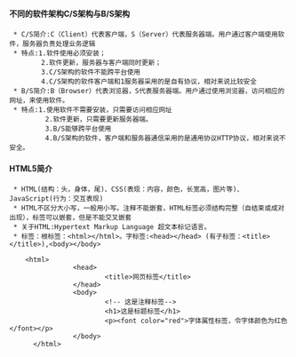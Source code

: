 #### 不同的软件架构C/S架构与B/S架构
     * C/S简介:C（Client）代表客户端，S（Server）代表服务器端。用户通过客户端使用软件，服务器负责处理业务逻辑
     * 特点:1.软件使用必须安装；
            2.软件更新，服务器与客户端同时更新；
            3.C/S架构的软件不能跨平台使用
            4.C/S架构的软件客户端和1服务器采用的是自有协议，相对来说比较安全
     * B/S简介:B（Browser）代表浏览器，S代表服务器端。用户通过使用浏览器，访问相应的网址，来使用软件。
     * 特点:1.使用软件不需要安装，只需要访问相应网址
             2.软件更新，只需要更新服务器端。
             3.B/S能够跨平台使用
             4.B/S架构的软件，客户端和服务器通信采用的是通用协议HTTP协议，相对来说不安全。
#### HTML5简介
     * HTML(结构：头，身体，尾)、CSS(表现：内容，颜色，长宽高，图片等)、JavaScript(行为：交互表现)
     * HTML不区分大小写，一般用小写。注释不能嵌套，HTML标签必须结构完整（自结束或成对出现），标签可以嵌套，但是不能交叉嵌套
     * 关于HTML:Hypertext Markup Language 超文本标记语言。
     * 标签：根标签：<html></html>。字标签:<head></head> (有子标签：<title></title>),<body></body>
```
    <html>
                <head>
                        <title>网页标签</title>
                </head>
                <body>
                        <!-- 这是注释标签-->
                        <h1>这是标题标签</h1>
                        <p><font color="red">字体属性标签，令字体颜色为红色</font></p>
                </body>
      </html>
```
     
